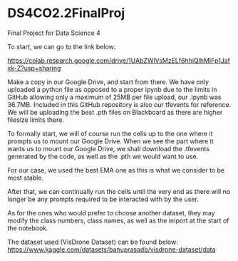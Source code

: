 # DS4CO2.2FinalProj
Final Project for Data Science 4

To start, we can go to the link below:

https://colab.research.google.com/drive/1UAbZWlVsMzELf6hhiQlhMIFp1Jafxk-Z?usp=sharing

Make a copy in our Google Drive, and start from there.
We have only uploaded a python file as opposed to a proper ipynb due to the limits in GitHub allowing only a maximum of 25MB per file upload, our .ipynb was 36.7MB. Included in this GitHub repository is also our tfevents for reference. We will be uploading the best .pth files on Blackboard as there are higher filesize limits there.

To formally start, we will of course run the cells up to the one where it prompts us to mount our Google Drive.
When we see the part where it wants us to mount our Google Drive, we shall download the .tfevents generated by the code, as well as the .pth we would want to use.

For our case, we used the best EMA one as this is what we consider to be most stable.

After that, we can continually run the cells until the very end as there will no longer be any prompts required to be interacted with by the user.

As for the ones who would prefer to choose another dataset, they may modify the class numbers, class names, as well as the import at the start of the notebook.

The dataset used (VisDrone Dataset) can be found below:
https://www.kaggle.com/datasets/banuprasadb/visdrone-dataset/data
